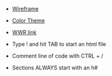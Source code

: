 * [Wireframe](wireframe.cc)
* [Color Theme](coolors.co)
* [WWR link](https://ajjespy.github.io/wdd130/wrr)

* Type ! and hit TAB to start an html file

* Comment line of code with CTRL + /
* Sections ALWAYS start with an h#